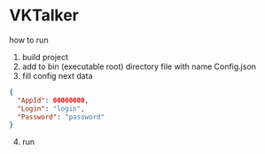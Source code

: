 # VKTalker
how to run
1) build project
2) add to bin (executable root) directory file with name Config.json
3) fill config next data

```json
{
  "AppId": 00000000,
  "Login": "login",
  "Password": "password"
}
```

4) run
